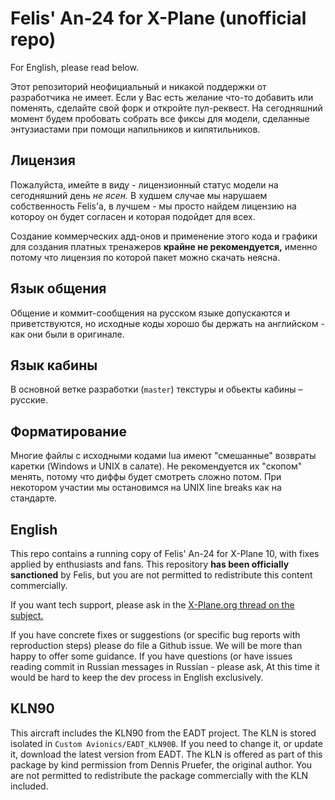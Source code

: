 # Felis' An-24 for X-Plane (unofficial repo)

For English, please read below.

Этот репозиторий неофициальный и никакой поддержки от разработчика не имеет. 
Если у Вас есть желание что-то добавить или поменять, сделайте свой форк и откройте пул-реквест.
На сегодняшний момент будем пробовать собрать все фиксы для модели, сделанные энтузиастами
при помощи напильников и кипятильников.

## Лицензия

Пожалуйста, имейте в виду - лицензионный статус модели на сегодняшний день _не ясен._
В худшем случае мы нарушаем собственность Felis'a, в лучшем - мы просто найдем лицензию
на котороу он будет согласен и которая подойдет для всех.

Создание коммерческих адд-онов и применение этого кода и графики для создания платных тренажеров
__крайне не рекомендуется,__ именно потому что лицензия по которой пакет можно скачать неясна.

## Язык общения

Общение и коммит-сообщения на русском языке допускаются и приветствуются, но исходные коды хорошо бы
держать на английском - как они были в оригинале.

## Язык кабины

В основной ветке разработки (`master`) текстуры и обьекты кабины – русские.

## Форматирование

Многие файлы с исходными кодами lua имеют "смешанные" возвраты каретки (Windows и UNIX в салате).
Не рекомендуется их "скопом" менять, потому что диффы будет смотреть сложно потом. При некотором
участии мы остановимся на UNIX line breaks как на стандарте.

## English

This repo contains a running copy of Felis' An-24 for X-Plane 10, with fixes applied by enthusiasts
and fans. This repository **has been officially sanctioned** by Felis, but you are not permitted
to redistribute this content commercially.

If you want tech support, please ask in the [X-Plane.org thread on the subject.](http://forums.x-plane.org/index.php?/forums/topic/115549-ann-an-24-grassroots-repo-on-github/)

If you have concrete fixes or suggestions (or specific bug reports with reproduction steps) please do file a Github issue.
We will be more than happy to offer some guidance. If you have questions (or have issues reading commit in Russian messages in Russian - please ask,
At this time it would be hard to keep the dev process in English exclusively.

## KLN90

This aircraft includes the KLN90 from the EADT project. The KLN is stored isolated in `Custom Avionics/EADT_KLN90B`. If you need to change it, or update it, download
the latest version from EADT. The KLN is offered as part of this package by kind permission from Dennis Pruefer, the original author. You are not permitted to
redistribute the package commercially with the KLN included.